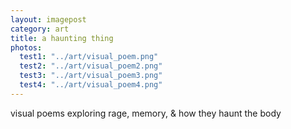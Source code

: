 ```yaml
---
layout: imagepost
category: art
title: a haunting thing
photos:
  test1: "../art/visual_poem.png"
  test2: "../art/visual_poem2.png"
  test3: "../art/visual_poem3.png"
  test4: "../art/visual_poem4.png"
---
```


visual poems exploring rage, memory, & how they haunt the body
